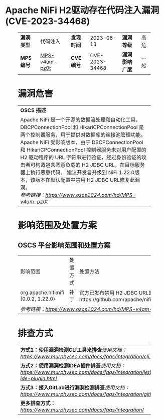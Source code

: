 # Apache NiFi H2驱动存在代码注入漏洞 (CVE-2023-34468)
<figure class="wp-block-table">
    <table>
        <tbody>
        <tr>
            <td><strong>漏洞类型</strong></td>
            <td>代码注入</td>
            <td><strong>发现时间</strong></td>
            <td>2023-06-13</td>
            <td><strong>漏洞等级</strong></td>
            <td>高危</td>
        </tr>
        <tr>
            <td><strong>MPS编号</strong></td>
            <td><a href="https://www.oscs1024.com/hd/MPS-v4am-pz0t">MPS-v4am-pz0t</a></td>
            <td><strong>CVE编号</strong></td>
            <td>CVE-2023-34468</td>
            <td><strong>漏洞影响广度</strong></td>
            <td>一般</td>
        </tr>
        </tbody>
    </table>
</figure>


<figure class="wp-block-table">
    <h1 class="wp-block-heading">漏洞危害</h1>
    <table>
        <tbody>
        <tr>
            <td><strong>OSCS 描述</strong></td>
        </tr>
        <tr>
            <td>Apache NiFi 是一个开源的数据流处理和自动化工具，DBCPConnectionPool 和 HikariCPConnectionPool 是两个控制器服务，用于提供对数据库的连接池管理功能。
Apache NiFi 受影响版本，由于 DBCPConnectionPool 和 HikariCPConnectionPool 控制器服务未对用户配置的 H2 驱动程序的 URL 字符串进行验证，经过身份验证的攻击者可构造包含恶意负载的 H2 JDBC URL，在目标服务器上执行恶意代码。
建议开发者升级到 NiFi 1.22.0版本，该版本在默认配置中禁用 H2 JDBC URL修复此漏洞。<br><em>参考链接：<a
                    href="https://www.oscs1024.com/hd/MPS-v4am-pz0t">https://www.oscs1024.com/hd/MPS-v4am-pz0t</a></em>
            </td>
        </tr>
        </tbody>
    </table>
</figure>


<figure class="wp-block-table alignleft">
    <h1 class="wp-block-heading">影响范围及处置方案</h1>
    <h2 class="wp-block-heading"><strong>OSCS</strong> <strong>平台影响范围和处置方案</strong></h2>
    <table>
        <tbody>
        <tr>
            <td>影响范围</td>
            <td>处置方式</td>
            <td>处置方法</td>
        </tr>
        <tr><td rowspan="1">org.apache.nifi:nifi [0.0.2, 1.22.0)</td><td>补丁</td><td>官方已发布禁用 H2 JDBC URL的补丁：https://github.com/apache/nifi/commit/6e064a8bdef1cd4f91ea8f42ee16a3675d2f9a9d</td></tr>
        <tr>
            <td colspan="3"><em>参考链接：</em><em><a
                    href="https://www.oscs1024.com/hd/MPS-v4am-pz0t">https://www.oscs1024.com/hd/MPS-v4am-pz0t</a></em></td>
        </tr>
        </tbody>
    </table>
</figure>


<figure class="wp-block-table">
    <h1 class="wp-block-heading">排查方式</h1>
    <table>
        <tbody>
        <tr>
            <td><strong>方式1：使用漏洞检测CLI工具来排查</strong><em>使用文档：<a
                    href="https://www.murphysec.com/docs/faqs/integration/cli.html">https://www.murphysec.com/docs/faqs/integration/cli.html</a></em>
            </td>
        </tr>
        <tr>
            <td><strong>方式2：使用漏洞检测IDEA插件排查</strong><em>使用文档：<a
                    href="https://www.murphysec.com/docs/faqs/integration/jetbrains-ide-plugin.html">https://www.murphysec.com/docs/faqs/integration/jetbrains-ide-plugin.html</a></em>
            </td>
        </tr>
        <tr>
            <td><strong>方式3：接入GitLab进行漏洞检测排查</strong><em>使用文档：<a
                    href="https://www.murphysec.com/docs/faqs/integration/gitlab.html">https://www.murphysec.com/docs/faqs/integration/gitlab.html</a></em>
            </td>
        </tr>
        <tr>
            <td><strong>更多排查方式：</strong><em><a
                    href="https://www.murphysec.com/docs/faqs/integration/">https://www.murphysec.com/docs/faqs/integration/</a></em>
            </td>
        </tr>
        </tbody>
    </table>
</figure>